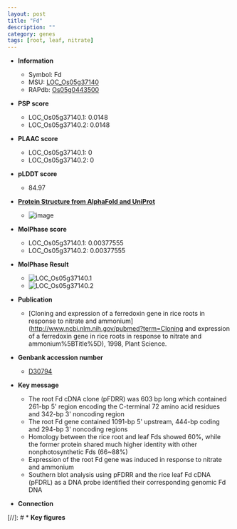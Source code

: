 ```yaml
---
layout: post
title: "Fd"
description: ""
category: genes
tags: [root, leaf, nitrate]
---
```


* **Information**  
    + Symbol: Fd  
    + MSU: [LOC_Os05g37140](http://rice.plantbiology.msu.edu/cgi-bin/ORF_infopage.cgi?orf=LOC_Os05g37140)  
    + RAPdb: [Os05g0443500](http://rapdb.dna.affrc.go.jp/viewer/gbrowse_details/irgsp1?name=Os05g0443500)  

* **PSP score**  
    + LOC_Os05g37140.1: 0.0148 
    + LOC_Os05g37140.2: 0.0148 

* **PLAAC score**  
    + LOC_Os05g37140.1: 0 
    + LOC_Os05g37140.2: 0 

* **pLDDT score**
    + 84.97

* **[Protein Structure from AlphaFold and UniProt](https://www.uniprot.org/uniprotkb/Q40684/entry#structure)**
    + ![image](https://ricepsp.github.io/images/Q4/AF-Q40684-F1.png)

* **MolPhase score**
    + LOC_Os05g37140.1: 0.00377555
    + LOC_Os05g37140.2: 0.00377555

* **MolPhase Result**
    + ![LOC_Os05g37140.1](https://304243504.github.io/Pictures/LOC_Os05g/LOC_Os05g37140.1.png)
    + ![LOC_Os05g37140.2](https://304243504.github.io/Pictures/LOC_Os05g/LOC_Os05g37140.2.png)

* **Publication**  
    + [Cloning and expression of a ferredoxin gene in rice roots in response to nitrate and ammonium](http://www.ncbi.nlm.nih.gov/pubmed?term=Cloning and expression of a ferredoxin gene in rice roots in response to nitrate and ammonium%5BTitle%5D), 1998, Plant Science.

* **Genbank accession number**  
    + [D30794](http://www.ncbi.nlm.nih.gov/nuccore/D30794)

* **Key message**  
    + The root Fd cDNA clone (pFDRR) was 603 bp long which contained 261-bp 5' region encoding the C-terminal 72 amino acid residues and 342-bp 3' noncoding region
    + The root Fd gene contained 1091-bp 5' upstream, 444-bp coding and 294-bp 3' noncoding regions
    + Homology between the rice root and leaf Fds showed 60%, while the former protein shared much higher identity with other nonphotosynthetic Fds (66~88%)
    + Expression of the root Fd gene was induced in response to nitrate and ammonium
    + Southern blot analysis using pFDRR and the rice leaf Fd cDNA (pFDRL) as a DNA probe identified their corresponding genomic Fd DNA

* **Connection**  

[//]: # * **Key figures**  



